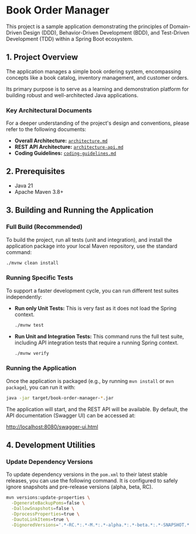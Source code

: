 # Book Order Manager

This project is a sample application demonstrating the principles of Domain-Driven Design (DDD), Behavior-Driven Development (BDD), and Test-Driven Development (TDD) within a Spring Boot ecosystem.

## 1. Project Overview

The application manages a simple book ordering system, encompassing concepts like a book catalog, inventory management, and customer orders.

Its primary purpose is to serve as a learning and demonstration platform for building robust and well-architected Java applications.

### Key Architectural Documents

For a deeper understanding of the project's design and conventions, please refer to the following documents:

- **Overall Architecture:** [`architecture.md`](./architecture.md)
- **REST API Architecture:** [`architecture-api.md`](./architecture-api.md)
- **Coding Guidelines:** [`coding-guidelines.md`](./coding-guidelines.md)

## 2. Prerequisites

- Java 21
- Apache Maven 3.8+

## 3. Building and Running the Application

### Full Build (Recommended)

To build the project, run all tests (unit and integration), and install the application package into your local Maven repository, use the standard command:

```bash
./mvnw clean install
```

### Running Specific Tests

To support a faster development cycle, you can run different test suites independently:

- **Run only Unit Tests:** This is very fast as it does not load the Spring context.
  ```bash
  ./mvnw test
  ```

- **Run Unit and Integration Tests:** This command runs the full test suite, including API integration tests that require a running Spring context.
  ```bash
  ./mvnw verify
  ```

### Running the Application

Once the application is packaged (e.g., by running `mvn install` or `mvn package`), you can run it with:

```bash
java -jar target/book-order-manager-*.jar
```

The application will start, and the REST API will be available. By default, the API documentation (Swagger UI) can be accessed at:

[http://localhost:8080/swagger-ui.html](http://localhost:8080/swagger-ui.html)

## 4. Development Utilities

### Update Dependency Versions

To update dependency versions in the `pom.xml` to their latest stable releases, you can use the following command. It is configured to safely ignore snapshots and pre-release versions (alpha, beta, RC).

```bash
mvn versions:update-properties \
  -DgenerateBackupPoms=false \
  -DallowSnapshots=false \
  -DprocessProperties=true \
  -DautoLinkItems=true \
  -DignoredVersions='.*-RC.*:.*-M.*:.*-alpha.*:.*-beta.*:.*-SNAPSHOT.*'
```